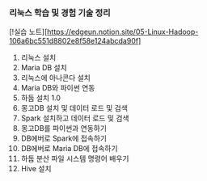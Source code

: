 ### 리눅스 학습 및 경험 기술 정리
[!실습 노트][https://edgeun.notion.site/05-Linux-Hadoop-106a6bc551d8802e8f58e124abcda90f]
1. 리눅스 설치
2. Maria DB 설치
3. 리눅스에 아나콘다 설치
4. Maria DB와 파이썬 연동
5. 하둡 설치 1.0
6. 몽고DB 설치 및 데이터 로드 및 검색
7. Spark 설치하고 데이터 로드 및 검색
8. 몽고DB를 파이썬과 연동하기
9. DB에버로 Spark에 접속하기
10. DB에버로 Maria DB에 접속하기
11. 하둡 분산 파일 시스템 명령어 배우기
12. Hive 설치
